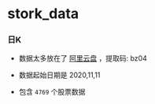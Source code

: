 # stork_data

### 日K

- 数据太多放在了 [阿里云盘](https://www.aliyundrive.com/s/LS6cYeiT9yV) ，提取码: bz04

- 数据起始日期是 2020,11,11

- 包含 ```4769``` 个股票数据

